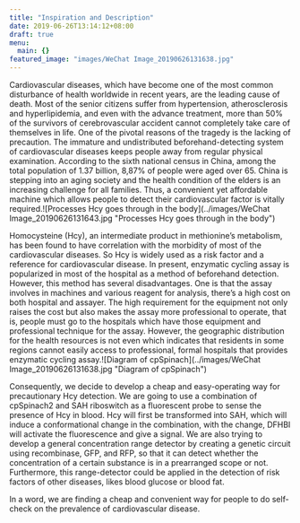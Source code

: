 ```yaml
---
title: "Inspiration and Description"
date: 2019-06-26T13:14:12+08:00
draft: true
menu:
  main: {}
featured_image: "images/WeChat Image_20190626131638.jpg"
---
```


Cardiovascular diseases, which have become one of the most common disturbance of health worldwide in recent years, are the leading cause of death. Most of the senior citizens suffer from hypertension, atherosclerosis and hyperlipidemia, and even with the advance treatment, more than 50% of the survivors of cerebrovascular accident cannot completely take care of themselves in life. One of the pivotal reasons of the tragedy is the lacking of precaution. The immature and undistributed beforehand-detecting system of cardiovascular diseases keeps people away from regular physical examination. According to the sixth national census in China, among the total population of 1.37 billion, 8,87% of people were aged over 65. China is stepping into an aging society and the health condition of the elders is an increasing challenge for all families. Thus, a convenient yet affordable machine which allows people to detect their cardiovascular factor is vitally required.![Processes Hcy goes through in the body](../images/WeChat Image_20190626131643.jpg "Processes Hcy goes through in the body")

Homocysteine (Hcy), an intermediate product in methionine’s metabolism, has been found to have correlation with the morbidity of most of the cardiovascular diseases. So Hcy is widely used as a risk factor and a reference for cardiovascular disease. In present, enzymatic cycling assay is popularized in most of the hospital as a method of beforehand detection. However, this method has several disadvantages. One is that the assay involves in machines and various reagent for analysis, there’s a high cost on both hospital and assayer. The high requirement for the equipment not only raises the cost but also makes the assay more professional to operate, that is, people must go to the hospitals which have those equipment and professional technique for the assay. However, the geographic distribution for the health resources is not even which indicates that residents in some regions cannot easily access to professional, formal hospitals that provides enzymatic cycling assay.![Diagram of cpSpinach](../images/WeChat Image_20190626131638.jpg "Diagram of cpSpinach")

Consequently, we decide to develop a cheap and easy-operating way for precautionary Hcy detection. We are going to use a combination of cpSpinach2 and SAH riboswitch as a fluorescent probe to sense the presence of Hcy in blood. Hcy will first be transformed into SAH, which will induce a conformational change in the combination, with the change, DFHBI will activate the fluorescence and give a signal. We are also trying to develop a general concentration range detector by creating a genetic circuit using recombinase, GFP, and RFP, so that it can detect whether the concentration of a certain substance is in a prearranged scope or not. Furthermore, this range-detector could be applied in the detection of risk factors of other diseases, likes blood glucose or blood fat.

In a word, we are finding a cheap and convenient way for people to do self-check on the prevalence of cardiovascular disease.

